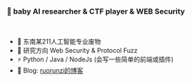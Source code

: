 ### 👋 baby AI researcher & CTF player & WEB Security 
</br>

- 🔭 东南某211人工智能专业废物      
- 🌱 研究方向 Web Security & Protocol Fuzz
- ⚡ Python / Java / NodeJs (会写一些简单的前端或插件)
- 🍔 Blog: [ruorunzi的博客](https://b1ue0ceanrun.github.io/)
<br></br>
